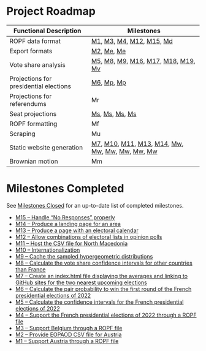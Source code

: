 # Project Roadmap

| Functional Description                 | Milestones |
|----------------------------------------|------------|
| ROPF data format                       | [M1](https://github.com/filipvanlaenen/asapop/milestone/1), [M3](https://github.com/filipvanlaenen/asapop/milestone/2), [M4](https://github.com/filipvanlaenen/asapop/milestone/6), [M12](https://github.com/filipvanlaenen/asapop/milestone/29), [M15](https://github.com/filipvanlaenen/asapop/milestone/8), [Md](https://github.com/filipvanlaenen/asapop/milestone/31) |
| Export formats                         | [M2](https://github.com/filipvanlaenen/asapop/milestone/4), [Me](https://github.com/filipvanlaenen/asapop/milestone/32), [Me](https://github.com/filipvanlaenen/asapop/milestone/33) |
| Vote share analysis                    | [M5](https://github.com/filipvanlaenen/asapop/milestone/5), [M8](https://github.com/filipvanlaenen/asapop/milestone/9), [M9](https://github.com/filipvanlaenen/asapop/milestone/11), [M16](https://github.com/filipvanlaenen/asapop/milestone/30), [M17](https://github.com/filipvanlaenen/asapop/milestone/13), [M18](https://github.com/filipvanlaenen/asapop/milestone/10), [M19](https://github.com/filipvanlaenen/asapop/milestone/17), [Mv](https://github.com/filipvanlaenen/asapop/milestone/12) |
| Projections for presidential elections | [M6](https://github.com/filipvanlaenen/asapop/milestone/3), [Mp](https://github.com/filipvanlaenen/asapop/milestone/18), [Mp](https://github.com/filipvanlaenen/asapop/milestone/19) |
| Projections for referendums            | Mr |
| Seat projections                       | [Ms](https://github.com/filipvanlaenen/asapop/milestone/7), [Ms](https://github.com/filipvanlaenen/asapop/milestone/34), [Ms](https://github.com/filipvanlaenen/asapop/milestone/35), [Ms](https://github.com/filipvanlaenen/asapop/milestone/36) |
| ROPF formatting                        | Mf |
| Scraping                               | Mu |
| Static website generation              | [M7](https://github.com/filipvanlaenen/asapop/milestone/20), [M10](https://github.com/filipvanlaenen/asapop/milestone/15), [M11](https://github.com/filipvanlaenen/asapop/milestone/28), [M13](https://github.com/filipvanlaenen/asapop/milestone/22), [M14](https://github.com/filipvanlaenen/asapop/milestone/24), [Mw](https://github.com/filipvanlaenen/asapop/milestone/14), [Mw](https://github.com/filipvanlaenen/asapop/milestone/21), [Mw](https://github.com/filipvanlaenen/asapop/milestone/23), [Mw](https://github.com/filipvanlaenen/asapop/milestone/25), [Mw](https://github.com/filipvanlaenen/asapop/milestone/26), [Mw](https://github.com/filipvanlaenen/asapop/milestone/27) |
| Brownian motion                        | Mm |

# Milestones Completed

See [Milestones Closed](https://github.com/filipvanlaenen/asapop/milestones?direction=desc&sort=title&state=closed) for an up-to-date list of completed milestones.

* [M15 – Handle “No Responses” properly](https://github.com/filipvanlaenen/asapop/milestone/8)
* [M14 – Produce a landing page for an area](https://github.com/filipvanlaenen/asapop/milestone/24)
* [M13 – Produce a page with an electoral calendar](https://github.com/filipvanlaenen/asapop/milestone/22)
* [M12 – Allow combinations of electoral lists in opinion polls](https://github.com/filipvanlaenen/asapop/milestone/29)
* [M11 – Host the CSV file for North Macedonia](https://github.com/filipvanlaenen/asapop/milestone/28)
* [M10 – Internationalization](https://github.com/filipvanlaenen/asapop/milestone/15)
* [M9 – Cache the sampled hypergeometric distributions](https://github.com/filipvanlaenen/asapop/milestone/11)
* [M8 – Calculate the vote share confidence intervals for other countries than France](https://github.com/filipvanlaenen/asapop/milestone/9)
* [M7 – Create an index.html file displaying the averages and linking to GitHub sites for the two nearest upcoming elections](https://github.com/filipvanlaenen/asapop/milestone/20)
* [M6 – Calculate the pair probability to win the first round of the French presidential elections of 2022](https://github.com/filipvanlaenen/asapop/milestone/3)
* [M5 – Calculate the confidence intervals for the French presidential elections of 2022](https://github.com/filipvanlaenen/asapop/milestone/5)
* [M4 – Support the French presidential elections of 2022 through a ROPF file](https://github.com/filipvanlaenen/asapop/milestone/6)
* [M3 – Support Belgium through a ROPF file](https://github.com/filipvanlaenen/asapop/milestone/2)
* [M2 – Provide EOPAOD CSV file for Austria](https://github.com/filipvanlaenen/asapop/milestone/4)
* [M1 – Support Austria through a ROPF file](https://github.com/filipvanlaenen/asapop/milestone/1)
